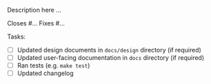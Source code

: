 Description here ...

Closes #...
Fixes #...

Tasks: 
- [ ] Updated design documents in `docs/design` directory (if required)
- [ ] Updated user-facing documentation in `docs` directory (if required)
- [ ] Ran tests (e.g. `make test`)
- [ ] Updated changelog
